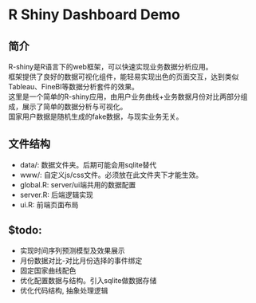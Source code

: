 # R Shiny Dashboard Demo

## 简介  
R-shiny是R语言下的web框架，可以快速实现业务数据分析应用。  
框架提供了良好的数据可视化组件，能轻易实现出色的页面交互，达到类似Tableau、FineBI等数据分析套件的效果。  
这里是一个简单的R-shiny应用，由用户业务曲线+业务数据月份对比两部分组成，展示了简单的数据分析与可视化。  
国家用户数据是随机生成的fake数据，与现实业务无关。  

## 文件结构  
* data/: 数据文件夹。后期可能会用sqlite替代  
* www/: 自定义js/css文件。必须放在此文件夹下才能生效。 
* global.R: server/ui端共用的数据配置  
* server.R: 后端逻辑实现  
* ui.R: 前端页面布局  

## $todo:  
* 实现时间序列预测模型及效果展示  
* 月份数据对比-对比月份选择的事件绑定  
* 固定国家曲线配色  
* 优化配置数据与结构。引入sqlite做数据存储  
* 优化代码结构, 抽象处理逻辑  
